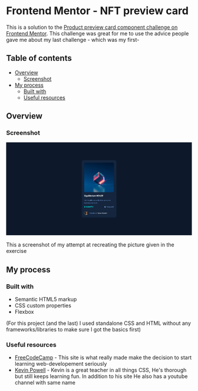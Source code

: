 # Frontend Mentor - NFT preview card
This is a solution to the [Product preview card component challenge on Frontend Mentor](https://www.frontendmentor.io/challenges/product-preview-card-component-GO7UmttRfa). This challenge was great for me to use the advice people gave me about my last challenge - which was my first-
## Table of contents
- [Overview](#overview)
  - [Screenshot](#screenshot)
- [My process](#my-process)
  - [Built with](#built-with)
  - [Useful resources](#useful-resources)

## Overview

### Screenshot

![](./Screenshot.png)

This a screenshot of my attempt at recreating the picture given in the exercise

## My process

### Built with

- Semantic HTML5 markup
- CSS custom properties
- Flexbox

(For this project (and the last) I used standalone CSS and HTML without any frameworks/libraries to make sure I got the basics first)

### Useful resources

- [FreeCodeCamp](https://www.freecodecamp.org) - This site is what really made make the decision to start learning web-developement seriously
- [Kevin Powell](https://www.kevinpowell.co) - Kevin is a great teacher in all things CSS, He's thorough but still keeps learning fun. In addition to his site He also has a youtube channel with same name
